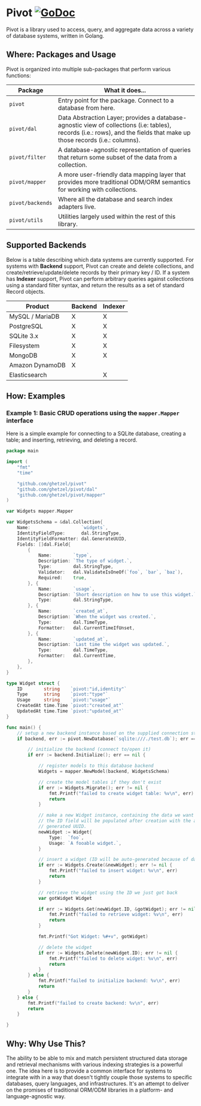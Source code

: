 # Pivot [![GoDoc](https://godoc.org/github.com/ghetzel/pivot?status.svg)](https://godoc.org/github.com/ghetzel/pivot)

Pivot is a library used to access, query, and aggregate data across a variety of database systems, written in Golang.

## Where: Packages and Usage

Pivot is organized into multiple sub-packages that perform various functions:

| Package          | What it does... |
| ---------------- | --------------- |
| `pivot`          | Entry point for the package.  Connect to a database from here. |
| `pivot/dal`      | Data Abstraction Layer; provides a database-agnostic view of collections (i.e: tables), records (i.e.: rows), and the fields that make up those records (i.e.: columns). |
| `pivot/filter`   | A database-agnostic representation of queries that return some subset of the data from a collection. |
| `pivot/mapper`   | A more user-friendly data mapping layer that provides more traditional ODM/ORM semantics for working with collections. |
| `pivot/backends` | Where all the database and search index adapters live. |
| `pivot/utils`    | Utilities largely used within the rest of this library. |

## Supported Backends
Below is a table describing which data systems are currently supported.  For systems with **Backend** support, Pivot can create and delete collections, and create/retrieve/update/delete records by their primary key / ID.  If a system has **Indexer** support, Pivot can perform arbitrary queries against collections using a standard filter syntax, and return the results as a set of standard Record objects.

| Product          | Backend | Indexer |
| ---------------- | ------- | ------- |
| MySQL / MariaDB  | X       | X       |
| PostgreSQL       | X       | X       |
| SQLite 3.x       | X       | X       |
| Filesystem       | X       | X       |
| MongoDB          | X       | X       |
| Amazon DynamoDB  | X       |         |
| Elasticsearch    |         | X       |

## How: Examples

### Example 1: Basic CRUD operations using the `mapper.Mapper` interface

Here is a simple example for connecting to a SQLite database, creating a table; and inserting, retrieving, and deleting a record.

```go
package main

import (
    "fmt"
    "time"

    "github.com/ghetzel/pivot"
    "github.com/ghetzel/pivot/dal"
    "github.com/ghetzel/pivot/mapper"
)

var Widgets mapper.Mapper

var WidgetsSchema = &dal.Collection{
    Name:                   `widgets`,
    IdentityFieldType:      dal.StringType,
    IdentityFieldFormatter: dal.GenerateUUID,
    Fields: []dal.Field{
        {
            Name:        `type`,
            Description: `The type of widget.`,
            Type:        dal.StringType,
            Validator:   dal.ValidateIsOneOf(`foo`, `bar`, `baz`),
            Required:    true,
        }, {
            Name:        `usage`,
            Description: `Short description on how to use this widget.`,
            Type:        dal.StringType,
        }, {
            Name:        `created_at`,
            Description: `When the widget was created.`,
            Type:        dal.TimeType,
            Formatter:   dal.CurrentTimeIfUnset,
        }, {
            Name:        `updated_at`,
            Description: `Last time the widget was updated.`,
            Type:        dal.TimeType,
            Formatter:   dal.CurrentTime,
        },
    },
}

type Widget struct {
    ID        string    `pivot:"id,identity"`
    Type      string    `pivot:"type"`
    Usage     string    `pivot:"usage"`
    CreatedAt time.Time `pivot:"created_at"`
    UpdatedAt time.Time `pivot:"updated_at"`
}

func main() {
    // setup a new backend instance based on the supplied connection string
    if backend, err := pivot.NewDatabase(`sqlite:///./test.db`); err == nil {

        // initialize the backend (connect to/open it)
        if err := backend.Initialize(); err == nil {

            // register models to this database backend
            Widgets = mapper.NewModel(backend, WidgetsSchema)

            // create the model tables if they don't exist
            if err := Widgets.Migrate(); err != nil {
                fmt.Printf("failed to create widget table: %v\n", err)
                return
            }

            // make a new Widget instance, containing the data we want to see
            // the ID field will be populated after creation with the auto-
            // generated UUID.
            newWidget := Widget{
                Type:  `foo`,
                Usage: `A fooable widget.`,
            }

            // insert a widget (ID will be auto-generated because of dal.GenerateUUID)
            if err := Widgets.Create(&newWidget); err != nil {
                fmt.Printf("failed to insert widget: %v\n", err)
                return
            }

            // retrieve the widget using the ID we just got back
            var gotWidget Widget

            if err := Widgets.Get(newWidget.ID, &gotWidget); err != nil {
                fmt.Printf("failed to retrieve widget: %v\n", err)
                return
            }

            fmt.Printf("Got Widget: %#+v", gotWidget)

            // delete the widget
            if err := Widgets.Delete(newWidget.ID); err != nil {
                fmt.Printf("failed to delete widget: %v\n", err)
                return
            }
        } else {
            fmt.Printf("failed to initialize backend: %v\n", err)
            return
        }
    } else {
        fmt.Printf("failed to create backend: %v\n", err)
        return
    }

}
```

## Why: Why Use This?

The ability to be able to mix and match persistent structured data storage and retrieval mechanisms with various indexing strategies is a powerful one.  The idea here is to provide a common interface for systems to integrate with in a way that doesn't tightly couple those systems to specific databases, query languages, and infrastructures.  It's an attempt to deliver on the promises of traditional ORM/ODM libraries in a platform- and language-agnostic way.

